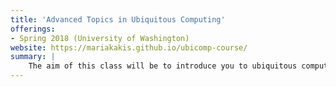 ```yaml
---
title: 'Advanced Topics in Ubiquitous Computing'
offerings: 
- Spring 2018 (University of Washington)
website: https://mariakakis.github.io/ubicomp-course/
summary: |
    The aim of this class will be to introduce you to ubiquitous computing (ubicomp). We will focus on how traditional topics of computing have evolved to support the vision of a connected, portable, and human-centric computing environment. Because ubicomp is an applied field, the course covers contributions across various fields: human-computer interaction, embedded computing, computer vision, distributed systems, machine learning, and electrical engineering. You will gain practical experience in developing sensing systems for activity recognition and gestural interaction. The course will be a combination of lectures, tutorials, class discussions, and demonstrations. You will be evaluated on your class participation, reading summaries, and individual assignments/mini-projects (6 assignments in total).  
---
```

